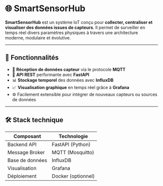 # 🌐 SmartSensorHub

**SmartSensorHub** est un système IoT conçu pour **collecter, centraliser et visualiser des données issues de capteurs**. Il permet de surveiller en temps réel divers paramètres physiques à travers une architecture moderne, modulaire et évolutive.

---

## 🚀 Fonctionnalités

- 📡 **Réception de données capteur** via le protocole **MQTT**
- 🧠 **API REST** performante avec **FastAPI**
- 📊 **Stockage temporel** des données avec **InfluxDB**
- 📈 **Visualisation graphique** en temps réel grâce à **Grafana**
- ⚙️ Facilement extensible pour intégrer de nouveaux capteurs ou sources de données

---

## 🛠 Stack technique

| Composant     | Technologie      |
|---------------|------------------|
| Backend API   | FastAPI (Python) |
| Message Broker| MQTT (Mosquitto) |
| Base de données | InfluxDB       |
| Visualisation | Grafana          |
| Déploiement   | Docker (optionnel) |
